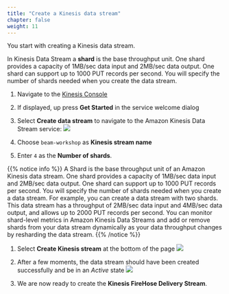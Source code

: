 ```yaml
---
title: "Create a Kinesis data stream"
chapter: false
weight: 11
---
```


You start with creating a Kinesis data stream.

In Kinesis Data Stream a **shard** is the base throughput unit. One shard provides a capacity of 1MB/sec data input and 2MB/sec data output. One shard can support up to 1000 PUT records per second. You will specify the number of shards needed when you create the data stream.

1. Navigate to the [Kinesis Console](https://console.aws.amazon.com/kinesis)

1. If displayed, up press **Get Started** in the service welcome dialog

1. Select **Create data stream** to navigate to the Amazon Kinesis Data Stream service:
   ![](/images/kinesis-welcome-create-stream.png)

1. Choose `beam-workshop` as **Kinesis stream name**

1. Enter `4` as the **Number of shards**.

{{% notice info %}}
A Shard is the base throughput unit of an Amazon Kinesis data stream. One shard provides a capacity of 1MB/sec data input and 2MB/sec data output. One shard can support up to 1000 PUT records per second. You will specify the number of shards needed when you create a data stream. For example, you can create a data stream with two shards. This data stream has a throughput of 2MB/sec data input and 4MB/sec data output, and allows up to 2000 PUT records per second. You can monitor shard-level metrics in Amazon Kinesis Data Streams and add or remove shards from your data stream dynamically as your data throughput changes by resharding the data stream.
{{% /notice %}}

1. Select **Create Kinesis stream** at the bottom of the page
   ![](/images/kds-create-stream.png)

1. After a few moments, the data stream should have been created successfully and be in an _Active_ state
   ![](/images/kds-create-stream-active.png)

1. We are now ready to create the **Kinesis FireHose Delivery Stream**.

